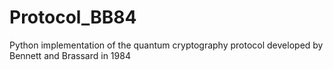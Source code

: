 # Protocol_BB84
Python implementation of the quantum cryptography protocol developed by Bennett and Brassard in 1984
